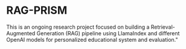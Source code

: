 # RAG-PRISM
This is an ongoing research project focused on building a Retrieval-Augmented Generation (RAG) pipeline using LlamaIndex and different OpenAI models for personalized educational system and evaluation."

